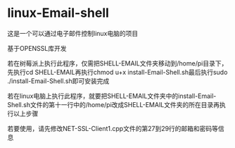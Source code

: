 # linux-Email-shell
这是一个可以通过电子邮件控制linux电脑的项目

基于OPENSSL库开发

若在树莓派上执行此程序，仅需把SHELL-EMAIL文件夹移动到/home/pi目录下，先执行cd SHELL-EMAIL再执行chmod u+x install-Email-Shell.sh最后执行sudo ./install-Email-Shell.sh即可安装完成

若在linux电脑上执行此程序，就要把SHELL-EMAIL文件夹中的install-Email-Shell.sh文件的第十一行中的/home/pi改成SHELL-EMAIL文件夹的所在目录再执行以上步骤

若要使用，请先修改NET-SSL-Client1.cpp文件的第27到29行的邮箱和密码等信息
